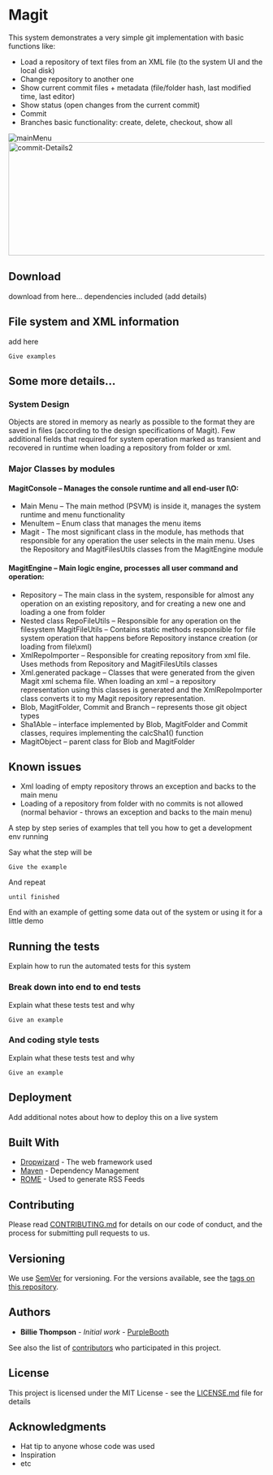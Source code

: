 # Magit

This system demonstrates a very simple git implementation with basic functions like:
- Load a repository of text files from an XML file (to the system UI and the local disk)
- Change repository to another one
- Show current commit files + metadata (file/folder hash, last modified time, last editor)
- Show status (open changes from the current commit)
- Commit
- Branches basic functionality: create, delete, checkout, show all

<img src="https://i.ibb.co/KhmkWrq/mainMenu.jpg" alt="mainMenu" border="0">
<img src="https://i.ibb.co/q1Y8FQY/commit-Details2.jpg" alt="commit-Details2" border="0" width=1358 height=223>


## Download

download from here... dependencies included (add details)

## File system and XML information

add here

```
Give examples
```

## Some more details...

### System Design
Objects are stored in memory as nearly as possible to the format they are saved in files (according to the design specifications of Magit). Few additional fields that required for system operation marked as transient and recovered in runtime when loading a repository from folder or xml.

### Major Classes by modules

#### MagitConsole – Manages the console runtime and all end-user I\O:
- Main Menu – The main method (PSVM) is inside it, manages the system runtime and menu functionality
- MenuItem – Enum class that manages the menu items
- Magit - The most significant class in the module, has methods that responsible for any operation the user selects in the main menu. Uses the Repository and MagitFilesUtils classes from the MagitEngine module

#### MagitEngine – Main logic engine, processes all user command and operation:
- Repository – The main class in the system, responsible for almost any operation on an existing repository, and for creating a new one and loading a one from folder
- Nested class RepoFileUtils – Responsible for any operation on the filesystem
MagitFileUtils – Contains static methods responsible for file system operation that happens before Repository instance creation (or loading from file\xml)
- XmlRepoImporter – Responsible for creating repository from xml file. Uses methods from Repository and MagitFilesUtils classes
- Xml.generated package – Classes that were generated from the given Magit xml schema file. When loading an xml – a repository representation using this classes is generated and the XmlRepoImporter class converts it to my Magit repository representation.
- Blob, MagitFolder, Commit and Branch – represents those git object types
- Sha1Able – interface implemented by Blob, MagitFolder and Commit classes, requires implementing the calcSha1() function
- MagitObject – parent class for Blob and MagitFolder


## Known issues
- Xml loading of empty repository throws an exception and backs to the main menu
- Loading of a repository from folder with no commits is not allowed (normal behavior - throws an exception and backs to the main menu)


















A step by step series of examples that tell you how to get a development env running

Say what the step will be

```
Give the example
```

And repeat

```
until finished
```

End with an example of getting some data out of the system or using it for a little demo

## Running the tests

Explain how to run the automated tests for this system

### Break down into end to end tests

Explain what these tests test and why

```
Give an example
```

### And coding style tests

Explain what these tests test and why

```
Give an example
```

## Deployment

Add additional notes about how to deploy this on a live system

## Built With

* [Dropwizard](http://www.dropwizard.io/1.0.2/docs/) - The web framework used
* [Maven](https://maven.apache.org/) - Dependency Management
* [ROME](https://rometools.github.io/rome/) - Used to generate RSS Feeds

## Contributing

Please read [CONTRIBUTING.md](https://gist.github.com/PurpleBooth/b24679402957c63ec426) for details on our code of conduct, and the process for submitting pull requests to us.

## Versioning

We use [SemVer](http://semver.org/) for versioning. For the versions available, see the [tags on this repository](https://github.com/your/project/tags). 

## Authors

* **Billie Thompson** - *Initial work* - [PurpleBooth](https://github.com/PurpleBooth)

See also the list of [contributors](https://github.com/your/project/contributors) who participated in this project.

## License

This project is licensed under the MIT License - see the [LICENSE.md](LICENSE.md) file for details

## Acknowledgments

* Hat tip to anyone whose code was used
* Inspiration
* etc
